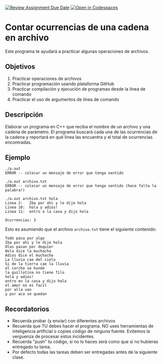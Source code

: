 [![Review Assignment Due Date](https://classroom.github.com/assets/deadline-readme-button-24ddc0f5d75046c5622901739e7c5dd533143b0c8e959d652212380cedb1ea36.svg)](https://classroom.github.com/a/qZyiv8XL)
[![Open in Codespaces](https://classroom.github.com/assets/launch-codespace-7f7980b617ed060a017424585567c406b6ee15c891e84e1186181d67ecf80aa0.svg)](https://classroom.github.com/open-in-codespaces?assignment_repo_id=11028115)
# Contar ocurrencias de una cadena en archivo

Este programa te ayudará a practicar algunas operaciones de archivos.

## Objetivos

1. Practicar operaciones de archivos
2. Practicar programación usando plataforma GitHub
3. Practicar compilación y ejecución de programas desde la línea de comando
4. Practicar el uso de argumentos de línea de comando

## Descripción

Elaborar un programa en C++ que reciba el nombre de un archivo y una cadena de parámetro. El programa buscará cada una de las ocurrencias de la cadena y reportará en qué linea las encuentra y el total de ocurrencias encontradas.


## Ejemplo

```
./a.out
ERROR -- colocar un mensaje de error que tenga sentido

./a.out archivo.txt
ERROR -- colocar un mensaje de error que tenga sentido (hace falta la palabra!)

./a.out archivo.txt hola
Linea 2:   Iba por ahi y le dije hola
Linea 10:  hola y adios!
Linea 11:  entro a la casa y dijo hola

Ocurrencias: 3
```

Esto es asumiendo que el archivo `archivo.txt` tiene el siguiente contenido:
```
Todo pasa por algo
Iba por ahi y le dije hola
Olas pasan por doquier
Hola dice la muchacha
Adios dice el muchacho
La lluvia cae del cielo
Si de la tierra cae la lluvia
el corcho se hunde
la guillotina no tiene filo
hola y adios!
entro en la casa y dijo hola
el amor no es facil
por alla van
y por aca se quedan
```

## Recordatorios
* Recuerda probar (y enviar) con diferentes archivos
* Recuerda que TU debes hacer el programa. NO uses herramientas de inteligencia artificial o copies código de _ninguna_ fuente. Evitemos la verguenza de procesar estos incidentes.
* Recuerda "push" tu código, si no lo haces será como que si no hubieras entregado tu tarea.
* Por defecto todas las tareas deben ser entregadas antes de la siguiente clase.


